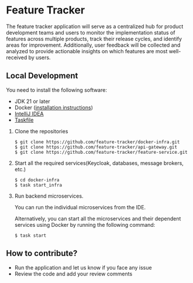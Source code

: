 # Feature Tracker
The feature tracker application will serve as a centralized hub for product development teams and users 
to monitor the implementation status of features across multiple products, track their release cycles, 
and identify areas for improvement. Additionally, user feedback will be collected and analyzed to provide 
actionable insights on which features are most well-received by users.

## Local Development
You need to install the following software:

* JDK 21 or later
* Docker ([installation instructions](https://docs.docker.com/engine/install/))
* [IntelliJ IDEA](https://www.jetbrains.com/idea/)
* [Taskfile](https://taskfile.dev/)

1. Clone the repositories
    ```shell
    $ git clone https://github.com/feature-tracker/docker-infra.git
    $ git clone https://github.com/feature-tracker/api-gateway.git
    $ git clone https://github.com/feature-tracker/feature-service.git
    ```
2. Start all the required services(Keycloak, databases, message brokers, etc.)
   ```shell
   $ cd docker-infra
   $ task start_infra
   ```
3. Run backend microservices.

   You can run the individual microservices from the IDE. 

   Alternatively, you can start all the microservices and their dependent services using Docker by running the following command:
   ```shell
   $ task start
   ```

## How to contribute?
* Run the application and let us know if you face any issue
* Review the code and add your review comments
